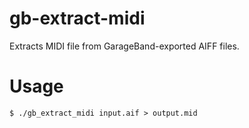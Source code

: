 gb-extract-midi
===============

Extracts MIDI file from GarageBand-exported AIFF files.

# Usage

`$ ./gb_extract_midi input.aif > output.mid`
